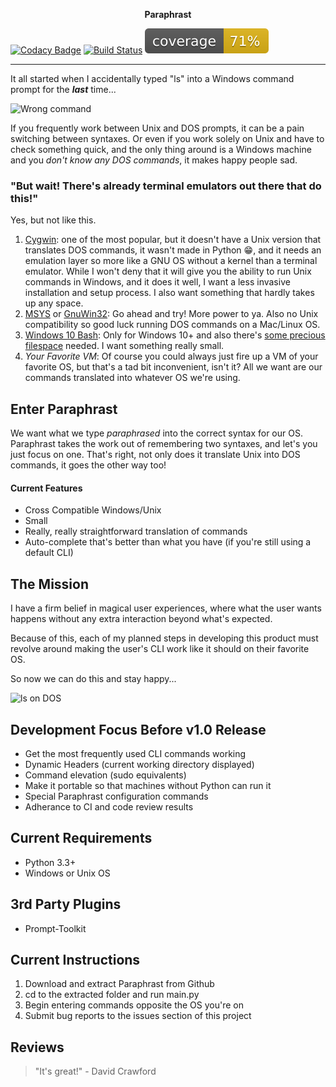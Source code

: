 <p align="center">
<b>Paraphrast</b>
</p>

[![Codacy Badge](https://api.codacy.com/project/badge/Grade/0a57fc8d35f74e6e9611b57a808b7556)](https://www.codacy.com?utm_source=github.com&amp;utm_medium=referral&amp;utm_content=DaveAldon/Paraphrast&amp;utm_campaign=Badge_Grade) [![Build Status](https://travis-ci.com/DaveAldon/Paraphrast.svg?token=eCnosqg9nhqR9WqTkK12&branch=master)](https://travis-ci.com/DaveAldon/Paraphrast) ![Coverage](images/coverage.svg)


***

It all started when I accidentally typed "ls" into a Windows command prompt for the _**last**_ time...

![Wrong command](https://scontent.xx.fbcdn.net/v/t1.0-9/20294488_807229002782102_3555223817833664693_n.jpg?oh=5aafd12f3b0eca1a35afd0a4db1cea57&oe=5A085F8C "Failure!")

If you frequently work between Unix and DOS prompts, it can be a pain switching between syntaxes. Or even if you work solely on Unix and have to check something quick, and the only thing around is a Windows machine and you _don't know any DOS commands_, it makes happy people sad.

### "But wait! There's already terminal emulators out there that do this!"

Yes, but not like this.
1. [Cygwin](https://www.cygwin.com/): one of the most popular, but it doesn't have a Unix version that translates DOS commands, it wasn't made in Python :grin:, and it needs an emulation layer so more like a GNU OS without a kernel than a terminal emulator. While I won't deny that it will give you the ability to run Unix commands in Windows, and it does it well, I want a less invasive installation and setup process. I also want something that hardly takes up any space.
2. [MSYS](http://www.mingw.org/wiki/MSYS) or [GnuWin32](http://gnuwin32.sourceforge.net/): Go ahead and try! More power to ya. Also no Unix compatibility so good luck running DOS commands on a Mac/Linux OS.
3. [Windows 10 Bash](https://msdn.microsoft.com/commandline/wsl/about): Only for Windows 10+ and also there's [some precious filespace](https://superuser.com/questions/1201269/what-size-does-basic-bash-wsl-subsystem-on-windows-occupy) needed. I want something really small.
4. _Your Favorite VM_: Of course you could always just fire up a VM of your favorite OS, but that's a tad bit inconvenient, isn't it? All we want are our commands translated into whatever OS we're using.

## Enter Paraphrast
We want what we type _paraphrased_ into the correct syntax for our OS. Paraphrast takes the work out of remembering two syntaxes, and let's you just focus on one.
That's right, not only does it translate Unix into DOS commands, it goes the other way too!

#### Current Features
- Cross Compatible Windows/Unix
- Small
- Really, really straightforward translation of commands
- Auto-complete that's better than what you have (if you're still using a default CLI)

## The Mission
I have a firm belief in magical user experiences, where what the user wants happens without any extra interaction beyond what's expected.

Because of this, each of my planned steps in developing this product must revolve around making the user's CLI work like it should on their favorite OS.

So now we can do this and stay happy...

![ls on DOS](https://scontent.xx.fbcdn.net/v/t1.0-9/20294187_807244809447188_8117695787448058930_n.jpg?oh=8e8cb5ffc768b874e75a6e6a2b60ee34&oe=59FCDBB7 "Success!")

## Development Focus Before v1.0 Release
- Get the most frequently used CLI commands working
- Dynamic Headers (current working directory displayed)
- Command elevation (sudo equivalents)
- Make it portable so that machines without Python can run it
- Special Paraphrast configuration commands
- Adherance to CI and code review results

## Current Requirements
- Python 3.3+
- Windows or Unix OS

## 3rd Party Plugins
- Prompt-Toolkit

## Current Instructions
1. Download and extract Paraphrast from Github
2. cd to the extracted folder and run main.py
3. Begin entering commands opposite the OS you're on
4. Submit bug reports to the issues section of this project

## Reviews
> "It's great!" - David Crawford
